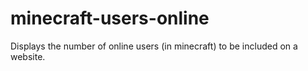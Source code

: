 minecraft-users-online
======================

Displays the number of online users (in minecraft) to be included on a website.